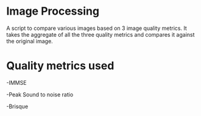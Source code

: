 # Image Processing 

A script to compare various images based on 3 image quality metrics. It takes the aggregate of all the three quality metrics and compares it against the original image. 

# Quality metrics used 

-IMMSE

-Peak Sound to noise ratio
 
-Brisque 
